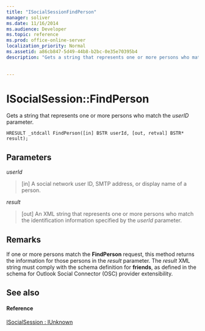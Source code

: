 ```yaml
---
title: "ISocialSessionFindPerson"
manager: soliver
ms.date: 11/16/2014
ms.audience: Developer
ms.topic: reference
ms.prod: office-online-server
localization_priority: Normal
ms.assetid: a86cb847-5d49-44b8-b2bc-0e35e70395b4
description: "Gets a string that represents one or more persons who match the userID parameter."
 
 
---
```


# ISocialSession::FindPerson

Gets a string that represents one or more persons who match the  _userID_ parameter. 
  
```
HRESULT _stdcall FindPerson([in] BSTR userId, [out, retval] BSTR* result);
```

## Parameters

 _userId_
  
> [in] A social network user ID, SMTP address, or display name of a person.
    
 _result_
  
> [out] An XML string that represents one or more persons who match the identification information specified by the  _userId_ parameter. 
    
## Remarks

If one or more persons match the **FindPerson** request, this method returns the information for those persons in the  _result_ parameter. The  _result_ XML string must comply with the schema definition for **friends**, as defined in the schema for Outlook Social Connector (OSC) provider extensibility. 
  
## See also

#### Reference

[ISocialSession : IUnknown](isocialsessioniunknown.md)


